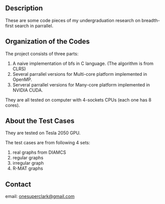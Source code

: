 


## Description
 

These are some code pieces of my undergraduation research 
on breadth-first search in parrallel.


## Organization of the Codes

The project consists of three parts:

1. A naive implementation of bfs in C language. (The algorithm is from CLRS)
2. Several parrallel versions for Multi-core platform implemented in OpenMP. 
3. Serveral parrallel versions for Many-core platform implemented in NVIDIA CUDA.

They are all tested on computer with 4-sockets CPUs (each one has 8 cores). 

## About the Test Cases

They are tested on Tesla 2050 GPU.


The test cases are from following 4 sets:


1. real graphs from DIAMCS
2. regular graphs
3. irregular graph
4. R-MAT graphs


## Contact


email: onesuperclark@gmail.com
